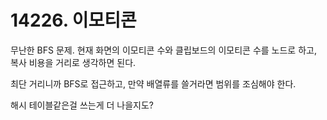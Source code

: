 # 14226. 이모티콘

무난한 BFS 문제. 현재 화면의 이모티콘 수와 클립보드의 이모티콘 수를 노드로 하고, 복사 비용을 거리로 생각하면 된다.

최단 거리니까 BFS로 접근하고, 만약 배열류를 쓸거라면 범위를 조심해야 한다.

해시 테이블같은걸 쓰는게 더 나을지도?
